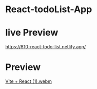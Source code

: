# React-todoList-App

# live Preview
https://810-react-todo-list.netlify.app/

# Preview
[Vite + React (1).webm](https://github.com/Doc-Hanzala/React-todo-list/assets/129552329/b00c174f-0aca-4c50-aafa-8bd15d2d9feb)

